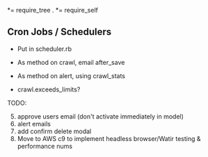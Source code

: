 *= require_tree .
*= require_self
 
## Cron Jobs / Schedulers

- Put in scheduler.rb
- As method on crawl, email after_save
- As method on alert, using crawl_stats
 
- crawl.exceeds_limits?

TODO:
<!--1. create rake tasks-->
<!--2. edit view 10/30/60 mins intervals select-->
<!--3. normalize urls method & validate-->
<!--4. edit / delete icons-->
<!--5. user_alerts view: better status, created, last crawl time, date format-->
<!--3. edit interface: better tables-->
<!--3. Get tasks up & running on heroku-->
<!--5. learn: obscure keys / keep secret-->
<!--6. Add google captcha to registration/login page-->
<!--4. integrate email service-->
5. approve users email (don't activate immediately in model)
6. alert emails
5. add confirm delete modal
7. Move to AWS c9 to implement headless browser/Watir testing & performance nums